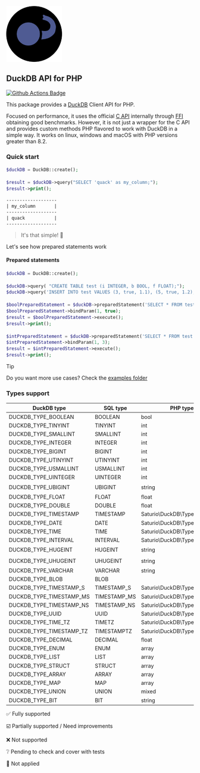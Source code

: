 <img alt="DuckDB logo" src="docs/DuckDB-PHP-logo-noborders.svg" height="150">

## DuckDB API for PHP

[![Github Actions Badge](https://github.com/satur-io/duckdb-php/actions/workflows/php_test.yml/badge.svg?branch=main)](https://github.com/satur-io/duckdb-php/actions)

This package provides a [DuckDB](https://github.com/duckdb/duckdb) Client API for PHP.

Focused on performance, it uses the official [C API](https://duckdb.org/docs/api/c/overview.html) internally through [FFI](https://www.php.net/manual/en/book.ffi.php) obtaining good benchmarks.
However, it is not just a wrapper for the C API and provides custom methods PHP flavored to work with DuckDB in a simple way.
It works on linux, windows and macOS with PHP versions greater than 8.2.

### Quick start

```php
$duckDB = DuckDB::create();

$result = $duckDB->query("SELECT 'quack' as my_column;");
$result->print();
```

```
-------------------
| my_column       |
-------------------
| quack           |
-------------------
```

> It's that simple! :duck:

Let's see how prepared statements work

#### Prepared statements
```php
$duckDB = DuckDB::create();

$duckDB->query( "CREATE TABLE test (i INTEGER, b BOOL, f FLOAT);");
$duckDB->query('INSERT INTO test VALUES (3, true, 1.1), (5, true, 1.2), (3, false, 1.1), (3, null, 1.2);');

$boolPreparedStatement = $duckDB->preparedStatement('SELECT * FROM test WHERE b = $1');
$boolPreparedStatement->bindParam(1, true);
$result = $boolPreparedStatement->execute();
$result->print();

$intPreparedStatement = $duckDB->preparedStatement('SELECT * FROM test WHERE i = ?');
$intPreparedStatement->bindParam(1, 3);
$result = $intPreparedStatement->execute();
$result->print();
```

> [!TIP]
> Do you want more use cases? Check the [examples folder](examples)


### Types support
| DuckDB type                | SQL type     | PHP type                      |          Read           |         Bind         |
|----------------------------|--------------|-------------------------------|:-----------------------:|:--------------------:|
| DUCKDB_TYPE_BOOLEAN        | BOOLEAN      | bool                          |   :white_check_mark:    |  :white_check_mark:  |
| DUCKDB_TYPE_TINYINT        | TINYINT      | int                           |   :white_check_mark:    |  :white_check_mark:  |
| DUCKDB_TYPE_SMALLINT       | SMALLINT     | int                           |   :white_check_mark:    |   :grey_question:    |
| DUCKDB_TYPE_INTEGER        | INTEGER      | int                           |   :white_check_mark:    |   :grey_question:    |
| DUCKDB_TYPE_BIGINT         | BIGINT       | int                           |   :white_check_mark:    |   :grey_question:    |
| DUCKDB_TYPE_UTINYINT       | UTINYINT     | int                           |   :white_check_mark:    |   :grey_question:    |
| DUCKDB_TYPE_USMALLINT      | USMALLINT    | int                           |   :white_check_mark:    |   :grey_question:    |
| DUCKDB_TYPE_UINTEGER       | UINTEGER     | int                           |   :white_check_mark:    |   :grey_question:    |
| DUCKDB_TYPE_UBIGINT        | UBIGINT      | string                        | :ballot_box_with_check: |   :grey_question:    |
| DUCKDB_TYPE_FLOAT          | FLOAT        | float                         |   :white_check_mark:    |   :grey_question:    |
| DUCKDB_TYPE_DOUBLE         | DOUBLE       | float                         |   :white_check_mark:    |   :grey_question:    |
| DUCKDB_TYPE_TIMESTAMP      | TIMESTAMP    | Saturio\DuckDB\Type\Timestamp |   :white_check_mark:    |   :grey_question:    |
| DUCKDB_TYPE_DATE           | DATE         | Saturio\DuckDB\Type\Date      |   :white_check_mark:    |   :grey_question:    |
| DUCKDB_TYPE_TIME           | TIME         | Saturio\DuckDB\Type\Time      |   :white_check_mark:    |   :grey_question:    |
| DUCKDB_TYPE_INTERVAL	      | INTERVAL     | Saturio\DuckDB\Type\Interval  |   :white_check_mark:    |   :grey_question:    |
| DUCKDB_TYPE_HUGEINT        | HUGEINT      | string                        | :ballot_box_with_check: |   :grey_question:    |
| DUCKDB_TYPE_UHUGEINT       | UHUGEINT     | string                        | :ballot_box_with_check: |   :grey_question:    |
| DUCKDB_TYPE_VARCHAR        | VARCHAR      | string                        |   :white_check_mark:    |   :grey_question:    |
| DUCKDB_TYPE_BLOB           | BLOB         |                               |           :x:           |   :grey_question:    |
| DUCKDB_TYPE_TIMESTAMP_S    | TIMESTAMP_S  | Saturio\DuckDB\Type\Timestamp |   :white_check_mark:    |   :grey_question:    |
| DUCKDB_TYPE_TIMESTAMP_MS   | TIMESTAMP_MS | Saturio\DuckDB\Type\Timestamp |   :white_check_mark:    |   :grey_question:    |
| DUCKDB_TYPE_TIMESTAMP_NS   | TIMESTAMP_NS | Saturio\DuckDB\Type\Timestamp |   :white_check_mark:    |   :grey_question:    |
| DUCKDB_TYPE_UUID           | UUID         | Saturio\DuckDB\Type\UUID      |   :white_check_mark:    |   :grey_question:    |
| DUCKDB_TYPE_TIME_TZ        | TIMETZ       | Saturio\DuckDB\Type\Time      |   :white_check_mark:    |   :grey_question:    |
| DUCKDB_TYPE_TIMESTAMP_TZ   | TIMESTAMPTZ  | Saturio\DuckDB\Type\Timestamp |   :white_check_mark:    |   :grey_question:    |
| DUCKDB_TYPE_DECIMAL        | DECIMAL      | float                         |   :white_check_mark:    |   :grey_question:    |
| DUCKDB_TYPE_ENUM           | ENUM         | array                         |           :x:           | :small_blue_diamond: |
| DUCKDB_TYPE_LIST           | LIST         | array                         |   :white_check_mark:    | :small_blue_diamond: |
| DUCKDB_TYPE_STRUCT         | STRUCT       | array                         |   :white_check_mark:    | :small_blue_diamond: |
| DUCKDB_TYPE_ARRAY          | ARRAY        | array                         |   :white_check_mark:    | :small_blue_diamond: |
| DUCKDB_TYPE_MAP            | MAP          | array                         |   :white_check_mark:    | :small_blue_diamond: |
| DUCKDB_TYPE_UNION          | UNION        | mixed                         |   :white_check_mark:    | :small_blue_diamond: |
| DUCKDB_TYPE_BIT            | BIT          | string                        |           :x:           | :small_blue_diamond: |

:white_check_mark: Fully supported

:ballot_box_with_check: Partially supported / Need improvements

:x: Not supported

:grey_question: Pending to check and cover with tests

:small_blue_diamond: Not applied
